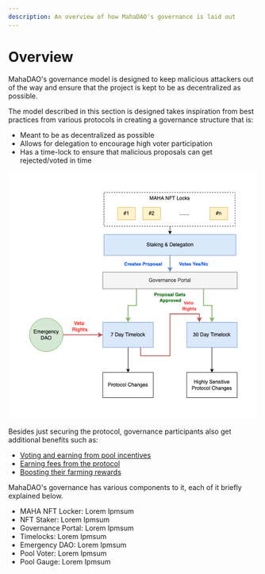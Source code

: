```yaml
---
description: An overview of how MahaDAO's governance is laid out
---
```


# Overview

MahaDAO's governance model is designed to keep malicious attackers out of the way and ensure that the project is kept to be as decentralized as possible.

The model described in this section is designed takes inspiration from best practices from various protocols in creating a governance structure that is:

* Meant to be as decentralized as possible
* Allows for delegation to encourage high voter participation
* Has a time-lock to ensure that malicious proposals can get rejected/voted in time

![Security model of MahaDAO's governance](<../.gitbook/assets/image (16) (1).png>)

Besides just securing the protocol, governance participants also get additional benefits such as:

* [Voting and earning from pool incentives](pool-incentives/)
* [Earning fees from the protocol](earning-fees.md)
* [Boosting their farming rewards](boosting-staking-rewards.md)

MahaDAO's governance has various components to it, each of it briefly explained below.

* MAHA NFT Locker: Lorem Ipmsum
* NFT Staker: Lorem Ipmsum
* Governance Portal: Lorem Ipmsum
* Timelocks: Lorem Ipmsum
* Emergency DAO: Lorem Ipmsum
* Pool Voter: Lorem Ipmsum
* Pool Gauge: Lorem Ipmsum
